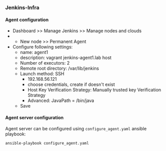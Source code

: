 ### Jenkins-Infra

#### Agent configuration
* Dashboard >> Manage Jenkins >> Manage nodes and clouds
* + New node >> Permanent Agent
* Configure following settings:
    * name: agent1
    * description: vagrant jenkins-agent1.lab host
    * Number of executors: 2
    * Remote root directory: /var/lib/jenkins
    * Launch method: SSH
        * 192.168.56.121
        * choose credentials, create if doesn't exist
        * Host Key Verification Strategy: Manually trusted key Verification Strategy
        * Advanced: JavaPath = /bin/java
    * Save

#### Agent server configuration
Agent server can be configured using `configure_agent.yaml` ansible playbook:
```
ansible-playbook configure_agent.yaml 
```
